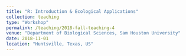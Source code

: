 ```yaml
---
title: "R: Introduction & Ecological Applications"
collection: teaching
type: "Workshop"
permalink: /teaching/2018-fall-teaching-4
venue: "Department of Biological Sciences, Sam Houston University"
date: 2018-11-01
location: "Huntsville, Texas, US"
---
```


